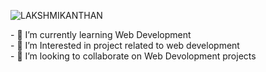
![LAKSHMIKANTHAN](https://user-images.githubusercontent.com/84187173/236679490-9c74f534-5738-423a-893e-9ef54393e4ac.png'https://www.linkedin.com/in/lakshmikanthan-g-90bba4213/')

​-​ 🚀 I’m currently learning Web Development 
<br>
​-​ 🔭 I’m Interested in project related to web development
<br>
​-​ 👯 I’m looking to collaborate on Web Devolopment projects 
<br>



